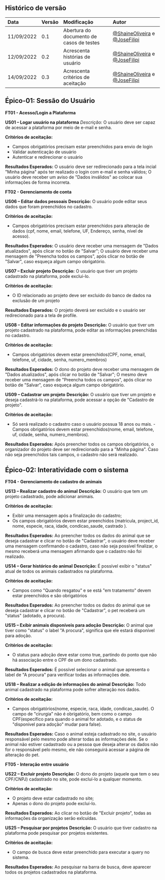  ## Histórico de versão

| Data       | Versão | Modificação                                                                                                  | Autor                                                                                                                                                                                   |
| :--------- | :----- | :----------------------------------------------------------------------------------------------------------- | :-------------------------------------------------------------------------------------------------------------------------------------------------------------------------------------- |
| 11/09/2022 | 0.1    | Abertura do documento de casos de testes                                                               | [@ShaineOliveira](https://github.com/ShaineOliveira) e [@JoseFilipi](https://github.com/JoseFilipi)
| 12/09/2022 | 0.2    | Acrescenta histórias de usuário  | [@ShaineOliveira](https://github.com/ShaineOliveira) e [@JoseFilipi](https://github.com/JoseFilipi)
| 14/09/2022 | 0.3    | Acrescenta critérios de aceitação  | [@ShaineOliveira](https://github.com/ShaineOliveira) e [@JoseFilipi](https://github.com/JoseFilipi)


## Épico-01: Sessão do Usuário


**FT01 - Acesso/Login a Plataforma**

**US01 – Logar usuário na plataforma**
*Descrição:* O usuário deve ser capaz de acessar a plataforma por meio de e-mail e senha.

**Critérios de aceitação:**
- Campos obrigatórios precisam estar preenchidos para envio de login
- Validar autenticação de usuário
- Autenticar e redirecionar o usuário


**Resultados Esperados:**
O usuário deve ser redirecionado para a tela incial "Minha página" após ter realizado o login com e-mail e senha válidos;
O usuário deve receber um aviso de "Dados inválidos" ao colocar sua informações de forma incorreta.


**FT02 - Gerenciamento de conta**


**US06 – Editar dados pessoais**
**Descrição:** O usuário pode editar seus dados que foram preenchidos no cadastro.

**Critérios de aceitação:**
- Campos obrigatórios precisam estar preenchidos para alteração de dados (cpf, nome, email, telefone, UF, Endereço, senha, nível de acesso).

**Resultados Esperados:**
O usuário deve receber uma mensagem de "Dados atualizados", após clicar no botão de "Salvar";
O usuário deve receber uma mensagem de "Preencha todos os campos", após clicar no botão de "Salvar", caso esqueça algum campo obrigatório.


**US07 – Excluir projeto**
**Descrição:** O usuário que tiver um projeto cadastrado na plataforma, pode excluí-lo.

**Critérios de aceitação:**
- O ID relacionado ao projeto deve ser excluido do banco de dados na exclusão de um projeto

**Resultados Esperados:**
O projeto deverá ser excluído e o usuário ser redirecionado para a tela de profile.


**US08 – Editar informações do projeto**
**Descrição:** O usuário que tiver um projeto cadastrado na plataforma, pode editar as informações preenchidas no cadastro.

**Critérios de aceitação:**
- Campos obrigatórios devem estar preenchidos(CPF, nome, email, telefone, uf, cidade, senha, numero_membros)

**Resultados Esperados:**
O dono do projeto deve receber uma mensagem de "Dados atualizados", após clicar no botão de "Salvar";
O mesmo deve receber uma mensagem de "Preencha todos os campos", após clicar no botão de "Salvar", caso esqueça algum campo obrigatório.


**US09 – Cadastrar um projeto**
**Descrição:** O usuário que tiver um projeto e deseja cadastrá-lo na plataforma, pode acessar a opção de "Cadastro de projeto".

**Critérios de aceitação:**
- Só será realizado o cadastro caso o usuário possua 18 anos ou mais. - Campos obrigatórios devem estar preenchidos(nome, email, telefone, uf, cidade, senha, numero_membros).

**Resultados Esperados:**
Após preencher todos os campos obrigatórios, o organizador do projeto deve ser redirecionado para a "Minha página". Caso não seja preenchidos tais campos, o cadastro não será realizado.



## Épico-02: Interatividade com o sistema


**FT04 - Gerenciamento de cadastro de animais**

**US13 – Realizar cadastro do animal**
**Descrição:** O usuário que tem um projeto cadastrado, pode adicionar animais.

**Critérios de aceitação:**
- Exibir uma mensagem após a finalização do cadastro;
- Os campos obrigatórios devem estar preenchidos (matricula, project_id, nome, especie, raca, idade, condicao_saude, castrado ).

**Resultados Esperados:**
Ao preencher todos os dados do animal que se deseja cadastrar e clicar no botão de "Cadastrar", o usuário deve receber uma mensagem confirmando o cadastro, caso não seja possível finalizar, o mesmo receberá uma mensagem afirmando que o cadastro não foi realizado.


**US14 – Gerar histórico do animal**
**Descrição:** É possível exibir o "status" atual de todos os animais cadastrados na plataforma.

**Critérios de aceitação:**
- Campos como "Quando resgatou" e se está "em tratamento" devem estar preenchidos e são obrigatórios

**Resultados Esperados:**
Ao preencher todos os dados do animal que se deseja cadastrar e clicar no botão de "Cadastrar", o pet receberá um "status" (adotado, a procura).


**US15 – Exibir animais disponíveis para adoção**
**Descrição:** O animal que tiver como "status" o label "A procura", significa que ele estará disponível para adoção.

**Critérios de aceitação:**
- O status para adoção deve estar como true, partindo do ponto que não há associação entre o CPF de um dono cadastrado.

**Resultados Esperados:**
É possível selecionar o animal que apresenta o label de "A procura" para verificar todas as informações dele.


**US18 – Realizar a edição de informações do animal**
**Descrição:** Todo animal cadastrado na plataforma pode sofrer alteração nos dados.

**Critérios de aceitação:**
- Campos obrigatórios(nome, especie, raca, idade, condicao_saude). O campo de "cirurgia" não é obrigatório, bem como o campo CPF(específico para quando o animal for adotado, e o status de "disponível para adoção" mudar para false).

**Resultados Esperados:**
Caso o animal esteja cadastrado no site, o usuário responsável pelo mesmo pode alterar todas as informações dele. Se o animal não estiver cadastrado ou a pessoa que deseja alterar os dados não for o responsável pelo mesmo, ele não conseguirá acessar a página de alteração do pet.

**FT05 - Interação entre usuário**

**US22 – Excluir projeto**
**Descrição:** O dono do projeto (aquele que tem o seu CPF/CNPJ) cadastrado no site, pode excluí-lo a qualquer momento.

**Critérios de aceitação:**
- O projeto deve estar cadastrado no site;
- Apenas o dono do projeto pode excluí-lo.

**Resultados Esperados:**
Ao clicar no botão de "Excluir projeto", todas as informações da organização serão exlcuídas.


**US25 – Pesquisar por projetos**
**Descrição:** O usuário que tiver cadastro na plataforma pode pesquisar por projetos existentes.

**Critérios de aceitação:**
- O campo de busca deve estar preenchido para executar a query no sistema.

**Resultados Esperados:**
Ao pesquisar na barra de busca, deve aparecer todos os projetos cadastrados na plataforma.